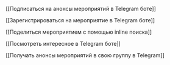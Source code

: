 [[Подписаться на анонсы мероприятий в Telegram боте]]

[[Зарегистрироваться на мероприятие в Telegram боте]]

[[Поделиться мероприятием с помощью inline поиска]]

[[Посмотреть интересное в Telegram боте]]

[[Получать анонсы мероприятий в свою группу в Telegram]]
